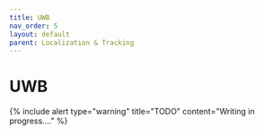 ```yaml
---
title: UWB
nav_order: 5
layout: default
parent: Localization & Tracking
---
```


# UWB

{% include alert type="warning" title="TODO" content="Writing in progress...." %}
